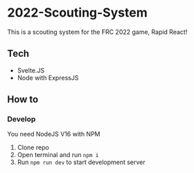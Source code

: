 # 2022-Scouting-System

This is a scouting system for the FRC 2022 game, Rapid React!

## Tech

- Svelte.JS
- Node with ExpressJS

## How to
### Develop
You need NodeJS V16 with NPM
1. Clone repo
2. Open terminal and run `npm i`
3. Run `npm run dev` to start development server